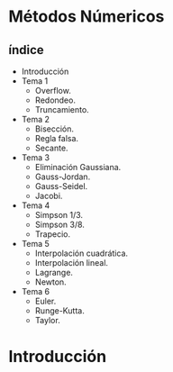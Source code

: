 # Métodos Númericos

## índice
+ Introducción
+ Tema 1
  - Overflow.
  - Redondeo.
  - Truncamiento.
+ Tema 2
  - Bisección.
  - Regla falsa.
  - Secante.
+ Tema 3
  - Eliminación Gaussiana.
  - Gauss-Jordan.
  - Gauss-Seidel.
  - Jacobi.
+ Tema 4
  - Simpson 1/3.
  - Simpson 3/8.
  - Trapecio.
+ Tema 5
  - Interpolación cuadrática.
  - Interpolación lineal.
  - Lagrange.
  - Newton.
+ Tema 6
  - Euler.
  - Runge-Kutta.
  - Taylor.

# Introducción
